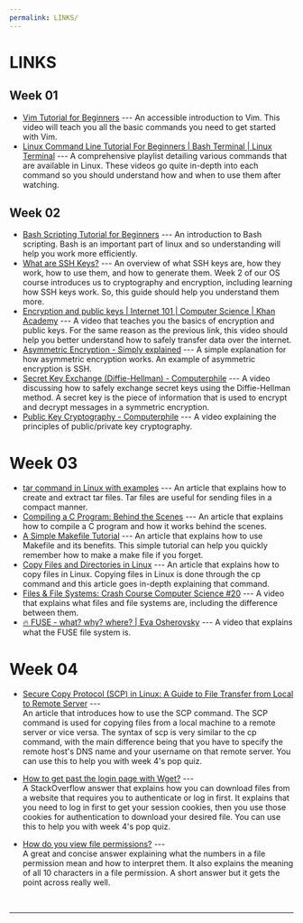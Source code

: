 ```yaml
---
permalink: LINKS/
---
```


# LINKS

## Week 01

* [Vim Tutorial for Beginners](https://www.youtube.com/watch?v=RZ4p-saaQkc) ---
An accessible introduction to Vim.
This video will teach you all the basic commands you need to get started with Vim.
* [Linux Command Line Tutorial For Beginners | Bash Terminal | Linux Terminal](https://youtube.com/playlist?list=PLS1QulWo1RIb9WVQGJ_vh-RQusbZgO_As&si=c00To-axUMzHB7KY) ---
A comprehensive playlist detailing various commands that are available in Linux.
These videos go quite in-depth into each command so you should understand how and when to use them after watching.

## Week 02

* [Bash Scripting Tutorial for Beginners](https://www.youtube.com/watch?v=tK9Oc6AEnR4) ---
An introduction to Bash scripting. Bash is an important part of linux and so understanding will help you work more efficiently.
* [What are SSH Keys?](https://jumpcloud.com/blog/what-are-ssh-keys) ---
An overview of what SSH keys are, how they work, how to use them, and how to generate them. Week 2 of our OS course introduces us to cryptography and encryption, including learning how SSH keys work. So, this guide should help you understand them more.
* [Encryption and public keys | Internet 101 | Computer Science | Khan Academy](https://www.youtube.com/watch?v=6-JjHa-qLPk) ---
A video that teaches you the basics of encryption and public keys. For the same reason as the previous link, this video should help you better understand how to safely transfer data over the internet.
* [Asymmetric Encryption - Simply explained](https://www.youtube.com/watch?v=AQDCe585Lnc) ---
A simple explanation for how asymmetric encryption works. An example of asymmetric encryption is SSH.
* [Secret Key Exchange (Diffie-Hellman) - Computerphile](https://www.youtube.com/watch?v=NmM9HA2MQGI) ---
A video discussing how to safely exchange secret keys using the Diffie-Hellman method. A secret key is the piece of information that is used to encrypt and decrypt messages in a symmetric encryption.
* [Public Key Cryptography - Computerphile](https://www.youtube.com/watch?v=GSIDS_lvRv4) ---
A video explaining the principles of public/private key cryptography.

# Week 03

* [tar command in Linux with examples](https://www.geeksforgeeks.org/tar-command-linux-examples/) ---
An article that explains how to create and extract tar files. Tar files are useful for sending files in a compact manner.
* [Compiling a C Program: Behind the Scenes](https://www.geeksforgeeks.org/compiling-a-c-program-behind-the-scenes/) ---
An article that explains how to compile a C program and how it works behind the scenes.
* [A Simple Makefile Tutorial](https://www.cs.colby.edu/maxwell/courses/tutorials/maketutor/) ---
An article that explains how to use Makefile and its benefits. This simple tutorial can help you quickly remember how to make a make file if you forget.
* [Copy Files and Directories in Linux](https://www.linode.com/docs/guides/how-to-copy-files-and-directories-in-linux/) --- 
An article that explains how to copy files in Linux. Copying files in Linux is done through the cp command and this article goes in-depth explaining that command.
* [Files & File Systems: Crash Course Computer Science #20](https://www.youtube.com/watch?v=KN8YgJnShPM) ---
A video that explains what files and file systems are, including the difference between them.
* [🔥 FUSE - what? why? where? | Eva Osherovsky](https://www.youtube.com/watch?v=1zvOdR02hk4) ---
A video that explains what the FUSE file system is.

# Week 04

* [Secure Copy Protocol (SCP) in Linux: A Guide to File Transfer from Local to Remote Server](https://mazer.dev/en/linux/tips/copy-files-from-local-to-server-using-scp-ssh-linux/) ---\
An article that introduces how to use the SCP command. The SCP command is used for copying files from a local machine to a remote server or vice versa. The syntax of scp is very similar to the cp command, with the main difference being that you have to specify the remote host's DNS name and your username on that remote server. You can use this to help you with week 4's pop quiz.

* [How to get past the login page with Wget?](https://stackoverflow.com/questions/1324421/how-to-get-past-the-login-page-with-wget?rq=4) ---\
A StackOverflow answer that explains how you can download files from a website that requires you to authenticate or log in first. It explains that you need to log in first to get your session cookies, then you use those cookies for authentication to download your desired file. You can use this to help you with week 4's pop quiz.

* [How do you view file permissions?](https://askubuntu.com/questions/528411/how-do-you-view-file-permissions) ---\
A great and concise answer explaining what the numbers in a file permission mean and how to interpret them. It also explains the meaning of all 10 characters in a file permission. A short answer but it gets the point across really well.

<br>
<hr>
